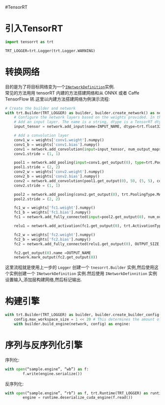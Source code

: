 #TensorRT 

# 引入TensorRT
```python
import tensorrt as trt

TRT_LOGGER=trt.Logger(trt.Logger.WARNING)
```

# 转换网络
目的是为了将目标网络变为一个[`INetworkDefinition`](https://docs.nvidia.com/deeplearning/tensorrt/api/python_api/infer/Graph/Network.html#tensorrt.INetworkDefinition)实例.   
常见的方法用用 tensorRT 内建的方法搭建网络和从 ONNX 或者 Caffe TensorFlow 转.这里以内建方法搭建网络为例演示流程:

```python
# Create the builder and network
with trt.Builder(TRT_LOGGER) as builder, builder.create_network() as network:
	# Configure the network layers based on the weights provided. In this case, the weights are imported from a pytorch model. 
	# Add an input layer. The name is a string, dtype is a TensorRT dtype, and the shape can be provided as either a list or tuple.
	input_tensor = network.add_input(name=INPUT_NAME, dtype=trt.float32, shape=INPUT_SHAPE)

	# Add a convolution layer
	conv1_w = weights['conv1.weight'].numpy()
	conv1_b = weights['conv1.bias'].numpy()
	conv1 = network.add_convolution(input=input_tensor, num_output_maps=20, kernel_shape=(5, 5), kernel=conv1_w, bias=conv1_b)
	conv1.stride = (1, 1)

	pool1 = network.add_pooling(input=conv1.get_output(0), type=trt.PoolingType.MAX, window_size=(2, 2))
	pool1.stride = (2, 2)
	conv2_w = weights['conv2.weight'].numpy()
	conv2_b = weights['conv2.bias'].numpy()
	conv2 = network.add_convolution(pool1.get_output(0), 50, (5, 5), conv2_w, conv2_b)
	conv2.stride = (1, 1)

	pool2 = network.add_pooling(conv2.get_output(0), trt.PoolingType.MAX, (2, 2))
	pool2.stride = (2, 2)

	fc1_w = weights['fc1.weight'].numpy()
	fc1_b = weights['fc1.bias'].numpy()
	fc1 = network.add_fully_connected(input=pool2.get_output(0), num_outputs=500, kernel=fc1_w, bias=fc1_b)

	relu1 = network.add_activation(fc1.get_output(0), trt.ActivationType.RELU)

	fc2_w = weights['fc2.weight'].numpy()
	fc2_b = weights['fc2.bias'].numpy()
	fc2 = network.add_fully_connected(relu1.get_output(0), OUTPUT_SIZE, fc2_w, fc2_b)

	fc2.get_output(0).name =OUTPUT_NAME
	network.mark_output(fc2.get_output(0))
```

这里流程就是使用上一步的 `Logger` 创建一个 `tnesorrt.Builder` 实例,然后使用这个实例创建一个 `INetworkDefinition` 实例.然后使用 `INetworkDefinnition` 实例设置输入,添加层构建网络,然后标记输出.

# 构建引擎
```python
with trt.Builder(TRT_LOGGER) as builder, builder.create_builder_config() as config:
    config.max_workspace_size = 1 << 20 # This determines the amount of memory available to the builder when building an optimized engine and should generally be set as high as possible.
    with builder.build_engine(network, config) as engine:

```

# 序列与反序列化引擎
序列化:  
```python
with open(“sample.engine”, “wb”) as f:
		f.write(engine.serialize())
```

反序列化:  
```python
with open(“sample.engine”, “rb”) as f, trt.Runtime(TRT_LOGGER) as runtime:
		engine = runtime.deserialize_cuda_engine(f.read())
```